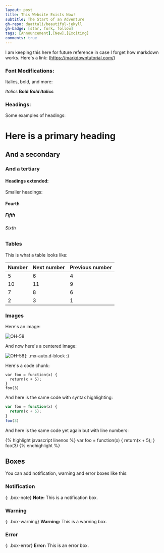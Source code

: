 ```yaml
---
layout: post
title: This Website Exists Now!
subtitle: The Start of an Adventure
gh-repo: daattali/beautiful-jekyll
gh-badge: [star, fork, follow]
tags: [Announcement],[New],[Exciting]
comments: true
---
```


I am keeping this here for future reference in case I forget how markdown works.  Here's a link: (https://markdowntutorial.com/)

### Font Modifications:

Italics, bold, and more:

*Italics*
 **Bold**
 ***Bold Italics***

### Headings:

Some examples of headings:

# Here is a primary heading
## And a secondary
### And a tertiary

#### Headings extended:

Smaller headings:

#### Fourth
##### Fifth
###### Sixth

### Tables

This is what a table looks like:

| Number | Next number | Previous number |
| :------ |:--- | :--- |
| 5 | 6 | 4 |
| 10 | 11 | 9 |
| 7 | 8 | 6 |
| 2 | 3 | 1 |

### Images

Here's an image:

![OH-58](https://helihub-wp.s3.amazonaws.com/wp-content/uploads/oh58d-baghad-sunrise-300x300.jpg)

And now here's a centered image:

![OH-58](https://d1a2ot8agkqe8w.cloudfront.net/web/2015/07/oh-58d-kiowa_62495.jpg){: .mx-auto.d-block :}

Here's a code chunk:

~~~
var foo = function(x) {
  return(x + 5);
}
foo(3)
~~~

And here is the same code with syntax highlighting:

```javascript
var foo = function(x) {
  return(x + 5);
}
foo(3)
```

And here is the same code yet again but with line numbers:

{% highlight javascript linenos %}
var foo = function(x) {
  return(x + 5);
}
foo(3)
{% endhighlight %}

## Boxes
You can add notification, warning and error boxes like this:

### Notification

{: .box-note}
**Note:** This is a notification box.

### Warning

{: .box-warning}
**Warning:** This is a warning box.

### Error

{: .box-error}
**Error:** This is an error box.
